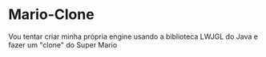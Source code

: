# Mario-Clone
Vou tentar criar minha própria engine usando a biblioteca LWJGL do Java e fazer um "clone" do Super Mario 
